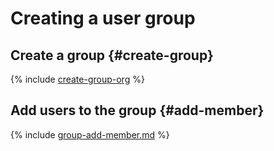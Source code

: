 # Creating a user group

## Create a group {#create-group}

{% include [create-group-org](../../../_includes/organization/create-group-org.md) %}

## Add users to the group {#add-member}

{% include [group-add-member.md](../../../_includes/organization/group-add-member.md) %}